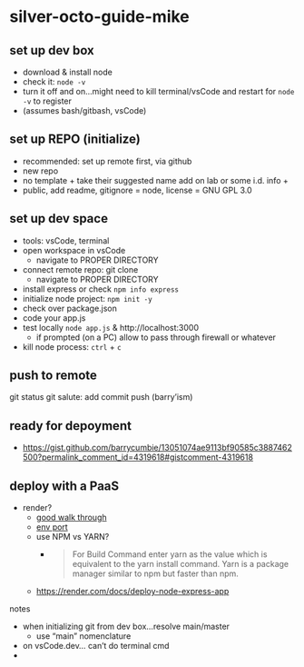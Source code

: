 # silver-octo-guide-mike

## set up dev box
- download & install node 
- check it: `node -v`
- turn it off and on...might need to kill terminal/vsCode and restart for `node -v` to register
- (assumes bash/gitbash, vsCode) 

## set up REPO (initialize) 
- recommended: set up remote first, via github
- new repo
- no template + take their suggested name add on lab or some i.d. info + 
- public, add readme, gitignore = node, license = GNU GPL 3.0

## set up dev space
- tools: vsCode, terminal
- open workspace in vsCode
  - navigate to PROPER DIRECTORY
- connect remote repo: git clone
  - navigate to PROPER DIRECTORY
- install express or check `npm info express`
- initialize node project: `npm init -y`
- check over package.json 
- code your app.js 
- test locally `node app.js` & http://localhost:3000
  - if prompted (on a PC) allow to pass through firewall or whatever
- kill node process: `ctrl` + `c`


## push to remote
git status
git salute: add commit push (barry’ism)

## ready for depoyment
- https://gist.github.com/barrycumbie/13051074ae9113bf90585c3887462500?permalink_comment_id=4319618#gistcomment-4319618


## deploy with a PaaS
- render? 
  - [good walk through](https://www.freecodecamp.org/news/how-to-deploy-nodejs-application-with-render/)
  - [env port](https://community.render.com/t/express-port-issue-on-web-service/4061)
  - use NPM vs YARN?
    - > For Build Command enter yarn as the value which is equivalent to the yarn install command. Yarn is a package manager similar to npm but faster than npm. 
  - https://render.com/docs/deploy-node-express-app




notes
- when initializing git from dev box…resolve main/master
    - use “main” nomenclature 
- on vsCode.dev… can’t do terminal cmd
- 
